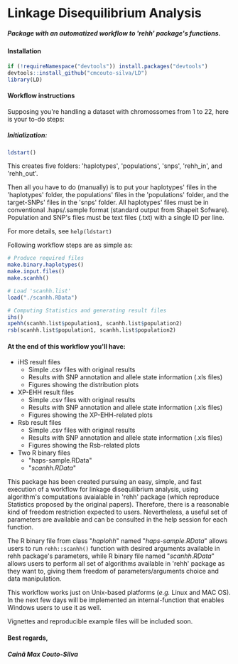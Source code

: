 # Linkage Disequilibrium Analysis

##### Package with an automatized workflow to 'rehh' package's functions. 

#### Installation
```r
if (!requireNamespace("devtools")) install.packages("devtools")
devtools::install_github("cmcouto-silva/LD")
library(LD)
```

#### Workflow instructions

Supposing you're handling a dataset with chromossomes from 1 to 22, here is your to-do steps:

##### **Initialization:**
```r
ldstart()
```

This creates five folders: 'haplotypes', 'populations', 'snps', 'rehh_in', and 'rehh_out'.

Then all you have to do (manually) is to put your haplotypes' files in the 'haplotypes' folder, the populations' files in the 'populations' folder, and the target-SNPs' files in the 'snps' folder. All haplotypes' files must be in conventional  .haps/.sample format (standard output from Shapeit Sofware). Population and SNP's files must be text files (.txt) with a single ID per line.

For more details, see `help(ldstart)`


Following workflow steps are as simple as:
```r
# Produce required files
make.binary.haplotypes()
make.input.files()
make.scanhh()

# Load 'scanhh.list'
load("./scanhh.RData")

# Computing Statistics and generating result files
ihs()
xpehh(scanhh.list$population1, scanhh.list$population2)
rsb(scanhh.list$population1, scanhh.list$population2)
```

#### **At the end of this workflow you'll have:**
- iHS result files
  - Simple .csv files with original results
  - Results with SNP annotation and allele state information (.xls files)
  - Figures showing the distribution plots
- XP-EHH result files
  - Simple .csv files with original results
  - Results with SNP annotation and allele state information (.xls files)
  - Figures showing the XP-EHH-related plots
- Rsb result files
  - Simple .csv files with original results
  - Results with SNP annotation and allele state information (.xls files)
  - Figures showing the Rsb-related plots
- Two R binary files
  - "haps-sample.RData" 
  - "_scanhh.RData_"  

This package has been created pursuing an easy, simple, and fast execution of a workflow for linkage disequilibrium analysis,
using algorithm's computations avaialable in 'rehh' package (which reproduce Statistics proposed by the original papers). 
Therefore, there is a reasonable kind of freedom restriction expected to users. Nevertheless, a useful set of parameters are available and can be consulted in the help session for each function.

The R binary file from class "_haplohh_" named "_haps-sample.RData_" allows users to run `rehh::scanhh()` function with 
desired arguments available in rehh package's parameters, while R binary file named "_scanhh.RData_" allows users 
to perform all set of algorithms available in 'rehh' package as they want to, giving them freedom of parameters/arguments 
choice and data manipulation.

This workflow works just on Unix-based platforms (_e.g._ Linux and MAC OS).
In the next few days will be implemented an internal-function that enables Windows users to use it as well.

Vignettes and reproducible example files will be included soon.

#### Best regards,
##### Cainã Max Couto-Silva













